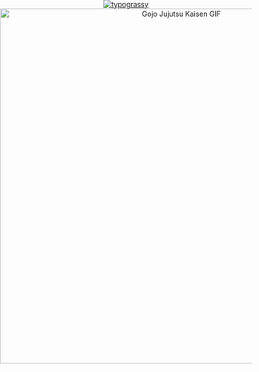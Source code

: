<!DOCTYPE html>
<html lang="en">

<head>
  <meta charset="UTF-8">
  <meta name="viewport" content="width=device-width, initial-scale=1.0">
  <title>Your Page Title</title>
  <style>
    body {
      margin: 0;
      padding: 0;
      text-align: center;
    }

    .center {
      display: inline-block;
    }
  </style>
</head>

<body>

  <div class="center">
    <a href="https://github.com/kawarimidoll/typograssy">
      <img alt="typograssy" src="https://typograssy.deno.dev/api?text=AQSHA%20NASUTION&l0=none&l1=800080&bg=000000&frame=none&speed=100&comment=">
    </a>
  </div>

  <div class="center">
    <img width="710" height="auto" src="gojo-jujutsu-kaisen.gif" alt="Gojo Jujutsu Kaisen GIF">
  </div>

</body>

</html>
